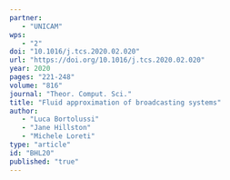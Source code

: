 ```yaml
---
partner: 
   - "UNICAM"
wps: 
   - "2"
doi: "10.1016/j.tcs.2020.02.020"
url: "https://doi.org/10.1016/j.tcs.2020.02.020"
year: 2020
pages: "221-248"
volume: "816"
journal: "Theor. Comput. Sci."
title: "Fluid approximation of broadcasting systems"
author: 
   - "Luca Bortolussi"
   - "Jane Hillston"
   - "Michele Loreti"
type: "article"
id: "BHL20"
published: "true"
---
```

